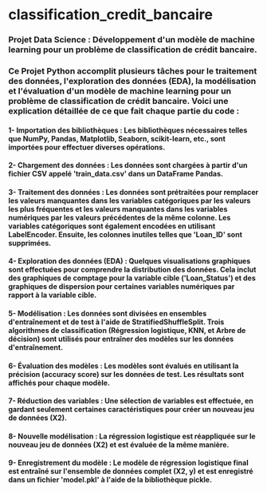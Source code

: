 # classification_credit_bancaire
### Projet Data Science : Développement d'un modèle de machine learning pour un problème de classification de crédit bancaire.

### Ce Projet Python accomplit plusieurs tâches pour le traitement des données, l'exploration des données (EDA), la modélisation et l'évaluation d'un modèle de machine learning pour un problème de classification de crédit bancaire. Voici une explication détaillée de ce que fait chaque partie du code :

#### 1- Importation des bibliothèques : Les bibliothèques nécessaires telles que NumPy, Pandas, Matplotlib, Seaborn, scikit-learn, etc., sont importées pour effectuer diverses opérations.

#### 2- Chargement des données : Les données sont chargées à partir d'un fichier CSV appelé 'train_data.csv' dans un DataFrame Pandas.

#### 3- Traitement des données : Les données sont prétraitées pour remplacer les valeurs manquantes dans les variables catégoriques par les valeurs les plus fréquentes et les valeurs manquantes dans les variables numériques par les valeurs précédentes de la même colonne. Les variables catégoriques sont également encodées en utilisant LabelEncoder. Ensuite, les colonnes inutiles telles que 'Loan_ID' sont supprimées.

#### 4- Exploration des données (EDA) : Quelques visualisations graphiques sont effectuées pour comprendre la distribution des données. Cela inclut des graphiques de comptage pour la variable cible ('Loan_Status') et des graphiques de dispersion pour certaines variables numériques par rapport à la variable cible.

#### 5- Modélisation : Les données sont divisées en ensembles d'entraînement et de test à l'aide de StratifiedShuffleSplit. Trois algorithmes de classification (Régression logistique, KNN, et Arbre de décision) sont utilisés pour entraîner des modèles sur les données d'entraînement.

#### 6- Évaluation des modèles : Les modèles sont évalués en utilisant la précision (accuracy score) sur les données de test. Les résultats sont affichés pour chaque modèle.

#### 7- Réduction des variables : Une sélection de variables est effectuée, en gardant seulement certaines caractéristiques pour créer un nouveau jeu de données (X2).

#### 8- Nouvelle modélisation : La régression logistique est réappliquée sur le nouveau jeu de données (X2) et est évaluée de la même manière.

#### 9- Enregistrement du modèle : Le modèle de régression logistique final est entraîné sur l'ensemble de données complet (X2, y) et est enregistré dans un fichier 'model.pkl' à l'aide de la bibliothèque pickle.
